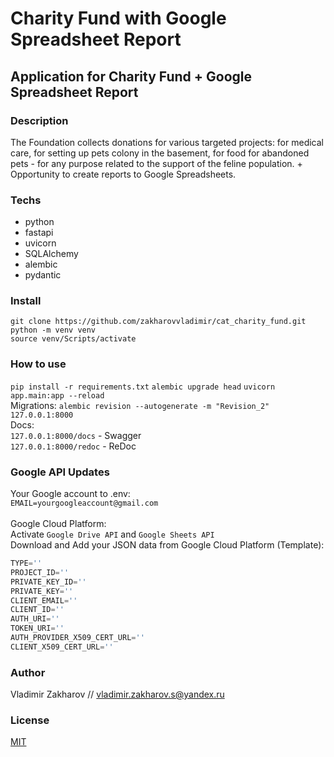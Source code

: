 # Charity Fund with Google Spreadsheet Report

## Application for Charity Fund + Google Spreadsheet Report

### Description 

The Foundation collects donations for various targeted projects: for medical care, for setting up pets colony in the basement, for food for abandoned pets - for any purpose related to the support of the feline population. + Opportunity to create reports to Google Spreadsheets.

### Techs

* python
* fastapi
* uvicorn
* SQLAlchemy
* alembic
* pydantic

### Install

`git clone https://github.com/zakharovvladimir/cat_charity_fund.git`<br>
`python -m venv venv`<br>
`source venv/Scripts/activate`

### How to use

`pip install -r requirements.txt`
`alembic upgrade head`
`uvicorn app.main:app --reload`<br>
Migrations: `alembic revision --autogenerate -m "Revision_2"`<br>
`127.0.0.1:8000`<br>
Docs:<br>
`127.0.0.1:8000/docs` - Swagger<br>
`127.0.0.1:8000/redoc` - ReDoc

### Google API Updates

Your Google account to .env:<br>
`EMAIL=yourgoogleaccount@gmail.com`<br>
<br>
Google Cloud Platform:<br>
Activate ```Google Drive API``` and ```Google Sheets API```<br>
Download and Add your JSON data from Google Cloud Platform (Template):<br>
```python
TYPE=''
PROJECT_ID=''
PRIVATE_KEY_ID=''
PRIVATE_KEY=''
CLIENT_EMAIL=''
CLIENT_ID=''
AUTH_URI=''
TOKEN_URI=''
AUTH_PROVIDER_X509_CERT_URL=''
CLIENT_X509_CERT_URL=''
```

### Author

Vladimir Zakharov // vladimir.zakharov.s@yandex.ru

### License
[MIT](https://choosealicense.com/licenses/mit/)

